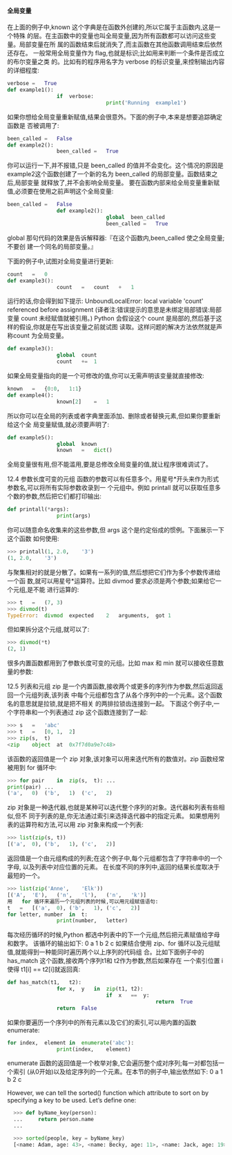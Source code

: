 #### 全局变量
在上面的例子中,known	这个字典是在函数外创建的,所以它属于主函数内,这是一个特殊
的层。在主函数中的变量也叫全局变量,因为所有函数都可以访问这些变量。局部变量在所
属的函数结束后就消失了,而主函数在其他函数调用结束后依然还存在。
一般常用全局变量作为	flag,也就是标识;比如用来判断一个条件是否成立的布尔变量之类
的。比如有的程序用名字为	verbose	的标识变量,来控制输出内容的详细程度:
```python
verbose	=	True
def	example1():
				if	verbose:
								print('Running	example1')
```
如果你想给全局变量重新赋值,结果会很意外。下面的例子中,本来是想要追踪确定函数是
否被调用了:
```python
been_called	=	False
def	example2():
				been_called	=	True									#	WRONG
```
你可以运行一下,并不报错,只是	been_called	的值并不会变化。这个情况的原因是
example2这个函数创建了一个新的名为	been_called	的局部变量。函数结束之后,局部变量
就释放了,并不会影响全局变量。
要在函数内部来给全局变量重新赋值,必须要在使用之前声明这个全局变量:
```python
been_called	=	False
				def	example2():
								global	been_called
								been_called	=	True
```
global	那句代码的效果是告诉解释器:『在这个函数内,been_called	使之全局变量;不要创
建一个同名的局部变量。』


下面的例子中,试图对全局变量进行更新:
```python
count	=	0
def	example3():
				count	=	count	+	1										#	WRONG
```		
运行的话,你会得到如下提示:
UnboundLocalError:	local	variable	'count'	referenced	before	assignment
(译者注:错误提示的意思是未绑定局部错误:局部变量	count	未经赋值就被引用。)
Python	会假设这个	count	是局部的,然后基于这样的假设,你就是在写出该变量之前就试图
读取。这样问题的解决方法依然就是声称count	为全局变量。
```python
def	example3():
				global	count
				count	+=	1
```
如果全局变量指向的是一个可修改的值,你可以无需声明该变量就直接修改:
```python
known	=	{0:0,	1:1}
def	example4():
				known[2]	=	1

```
所以你可以在全局的列表或者字典里面添加、删除或者替换元素,但如果你要重新给这个全
局变量赋值,就必须要声明了:
```python
def	example5():
				global	known
				known	=	dict()
```
全局变量很有用,但不能滥用,要是总修改全局变量的值,就让程序很难调试了。


12.4	参数长度可变的元组
函数的参数可以有任意多个。用星号*开头来作为形式参数名,可以将所有实际参数收录到一
个元组中。例如	printall	就可以获取任意多个数的参数,然后把它们都打印输出:
```python
def	printall(*args):
				print(args)
```
你可以随意命名收集来的这些参数,但	args	这个是约定俗成的惯例。下面展示一下这个函数
如何使用:
```python
>>>	printall(1,	2.0,	'3')
(1,	2.0,	'3')

```
与聚集相对的就是分散了。如果有一系列的值,然后想把它们作为多个参数传递给一个函
数,就可以用星号*运算符。比如	divmod	要求必须是两个参数;如果给它一个元组,是不能
进行运算的:
```python
>>>	t	=	(7,	3)
>>>	divmod(t)
TypeError:	divmod	expected	2	arguments,	got	1
```
但如果拆分这个元组,就可以了:
```python
>>>	divmod(*t)
(2,	1)
```
很多内置函数都用到了参数长度可变的元组。比如	max	和	min	就可以接收任意数量的参数:


12.5	列表和元组
zip	是一个内置函数,接收两个或更多的序列作为参数,然后返回返回一个元组列表,该列表
中每个元组都包含了从各个序列中的一个元素。这个函数名的意思就是拉锁,就是把不相关
的两排拉锁齿连接到一起。
下面这个例子中,一个字符串和一个列表通过	zip	这个函数连接到了一起:
```python
>>>	s	=	'abc'
>>>	t	=	[0,	1,	2]
>>>	zip(s,	t)
<zip	object	at	0x7f7d0a9e7c48>
```
该函数的返回值是一个	zip	对象,该对象可以用来迭代所有的数值对。zip	函数经常被用到	for
循环中:
```python
>>>	for	pair	in	zip(s,	t):	...
print(pair)	...
('a',	0)	('b',	1)	('c',	2)
```
zip	对象是一种迭代器,也就是某种可以迭代整个序列的对象。迭代器和列表有些相似,但不
同于列表的是,你无法通过索引来选择迭代器中的指定元素。
如果想用列表的运算符和方法,可以用	zip	对象来构成一个列表:
```python
>>>	list(zip(s,	t))
[('a',	0),	('b',	1),	('c',	2)]
```
返回值是一个由元组构成的列表;在这个例子中,每个元组都包含了字符串中的一个字母,
以及列表中对应位置的元素。
在长度不同的序列中,返回的结果长度取决于最短的一个。
```python
>>>	list(zip('Anne',	'Elk'))
[('A',	'E'),	('n',	'l'),	('n',	'k')]
用	for	循环来遍历一个元组列表的时候,可以用元组赋值语句:
t	=	[('a',	0),	('b',	1),	('c',	2)]
for	letter,	number	in	t:
				print(number,	letter)
```
每次经历循环的时候,Python	都选中列表中的下一个元组,然后把元素赋值给字母和数字。
该循环的输出如下:
0	a	1	b	2	c
如果结合使用	zip、for	循环以及元组赋值,就能得到一种能同时遍历两个以上序列的代码组
合。比如下面例子中的	has_match	这个函数,接收两个序列t1和	t2作为参数,然后如果存在
一个索引位置	i	使得	t1[i]	==	t2[i]就返回真:
```python
def	has_match(t1,	t2):
				for	x,	y	in	zip(t1,	t2):
								if	x	==	y:
												return	True
				return	False
```
如果你要遍历一个序列中的所有元素以及它们的索引,可以用内置的函数	enumerate:
```python
for	index,	element	in	enumerate('abc'):
				print(index,	element)
```
enumerate	函数的返回值是一个枚举对象,它会遍历整个成对序列;每一对都包括一个索引
(从0开始)以及给定序列的一个元素。在本节的例子中,输出依然如下:
0	a	1	b	2	c




However, we can tell the sorted() function which attribute to sort on by specifying a key to be used. Let’s define one:
```python
  >>> def byName_key(person):
  ...     return person.name
  ... 

  >>> sorted(people, key = byName_key)
  [<name: Adam, age: 43>, <name: Becky, age: 11>, <name: Jack, age: 19>]
```
